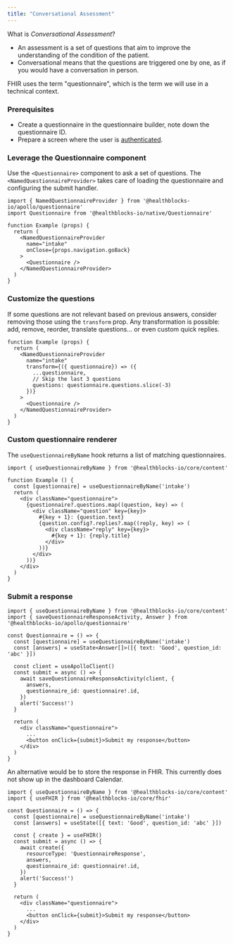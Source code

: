 ```yaml
---
title: "Conversational Assessment"
---
```


What is _Conversational Assessment_?
* An assessment is a set of questions that aim to improve the understanding of the condition of the patient.
* Conversational means that the questions are triggered one by one, as if you would have a conversation in person.

FHIR uses the term "questionnaire", which is the term we will use in a technical context.

### Prerequisites

* Create a questionnaire in the questionnaire builder, note down the questionnaire ID.
* Prepare a screen where the user is [authenticated](/docs/blocks/authentication).

### Leverage the Questionnaire component

Use the `<Questionnaire>` component to ask a set of questions. The `<NamedQuestionnaireProvider>` takes care of loading the questionnaire and configuring the submit handler.

```tsx
import { NamedQuestionnaireProvider } from '@healthblocks-io/apollo/questionnaire'
import Questionnaire from '@healthblocks-io/native/Questionnaire'

function Example (props) {
  return (
    <NamedQuestionnaireProvider
      name="intake"
      onClose={props.navigation.goBack}
    >
      <Questionnaire />
    </NamedQuestionnaireProvider>
  )
}
```

### Customize the questions

If some questions are not relevant based on previous answers, consider removing those using the `transform` prop. Any transformation is possible: add, remove, reorder, translate questions... or even custom quick replies.

```tsx
function Example (props) {
  return (
    <NamedQuestionnaireProvider
      name="intake"
      transform={({ questionnaire}) => ({
        ...questionnaire,
        // Skip the last 3 questions
        questions: questionnaire.questions.slice(-3)
      })}
    >
      <Questionnaire />
    </NamedQuestionnaireProvider>
  )
}
```

### Custom questionnaire renderer

The `useQuestionnaireByName` hook returns a list of matching questionnaires.

```tsx
import { useQuestionnaireByName } from '@healthblocks-io/core/content'

function Example () {
  const [questionnaire] = useQuestionnaireByName('intake')
  return (
    <div className="questionnaire">
      {questionnaire?.questions.map((question, key) => (
        <div className="question" key={key}>
          #{key + 1}: {question.text}
          {question.config?.replies?.map((reply, key) => (
            <div className="reply" key={key}>
              #{key + 1}: {reply.title}
            </div>
          ))}
        </div>
      ))}
    </div>
  )
}
```

### Submit a response


```tsx
import { useQuestionnaireByName } from '@healthblocks-io/core/content'
import { saveQuestionnaireResponseActivity, Answer } from '@healthblocks-io/apollo/questionnaire'

const Questionnaire = () => {
  const [questionnaire] = useQuestionnaireByName('intake')
  const [answers] = useState<Answer[]>([{ text: 'Good', question_id: 'abc' }])

  const client = useApolloClient()
  const submit = async () => {
    await saveQuestionnaireResponseActivity(client, {
      answers,
      questionnaire_id: questionnaire!.id,
    })
    alert('Success!')
  }

  return (
    <div className="questionnaire">
      ...
      <button onClick={submit}>Submit my response</button>
    </div>
  )
}
```

An alternative would be to store the response in FHIR. This currently does not show up in the dashboard Calendar.

```tsx
import { useQuestionnaireByName } from '@healthblocks-io/core/content'
import { useFHIR } from '@healthblocks-io/core/fhir'

const Questionnaire = () => {
  const [questionnaire] = useQuestionnaireByName('intake')
  const [answers] = useState([{ text: 'Good', question_id: 'abc' }])

  const { create } = useFHIR()
  const submit = async () => {
    await create({
      resourceType: 'QuestionnaireResponse',
      answers,
      questionnaire_id: questionnaire!.id,
    })
    alert('Success!')
  }

  return (
    <div className="questionnaire">
      ...
      <button onClick={submit}>Submit my response</button>
    </div>
  )
}
```

